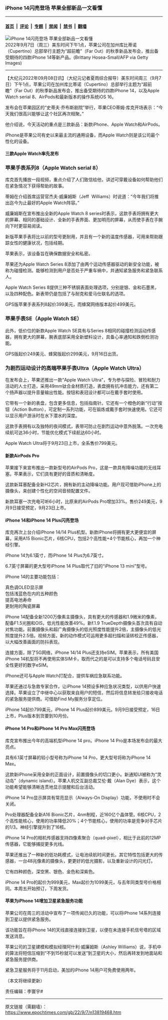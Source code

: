 ### iPhone 14闪亮登场 苹果全部新品一文看懂

---

#### [首页](../../../..?n13819468) &nbsp;|&nbsp; [评论](../../../../../epoch-comment?n13819468) &nbsp;|&nbsp; [专题](../../../../../epoch-special?n13819468) &nbsp;|&nbsp; [禁闻](../../../../../epoch-news?n13819468) &nbsp;|&nbsp; [禁书](../../../../../books?n13819468) &nbsp;|&nbsp; [翻墙](https://github.com/gfw-breaker/nogfw/blob/master/README.md?n13819468)


<div><img alt="iPhone 14闪亮登场 苹果全部新品一文看懂" class="attachment-djy_600_400 size-djy_600_400 wp-post-image" src="https://i.epochtimes.com/assets/uploads/2022/09/id13819473-GettyImages-1243018992-600x400.jpg"/>
<div class="caption">
 2022年9月7日（周三）美东时间下午1点，苹果公司在加州库比蒂诺（Cupertino）总部举行主题为“超前瞻”（Far Out）的秋季新品发布会，推出备受期待的四款iPhone 14等新产品。(Brittany Hosea-Small/AFP via Getty Images)
</div></div><hr/><div class="post_content" id="artbody" itemprop="articleBody">
 <!-- article content begin -->
 <p>
  【大纪元2022年09月08日讯】（大纪元记者夏雨综合报导）美东时间周三（9月7日）下午1点，苹果公司在加州库比蒂诺（Cupertino）总部举行主题为“超前瞻”（Far Out）的秋季新品发布会，推出备受期待的四款iPhone 14，以及Apple Watch serial 8、AirPods和最新版本的操作系统iOS 16。
 </p>
 <p>
  发布会在苹果园区的“史蒂夫‧乔布斯剧院”举行，苹果CEO蒂姆‧库克开场表示：“今天我们很高兴能够让这个社区再次相聚。”
 </p>
 <p>
  他介绍说，今天活动的重点是三款新品：新款iPhone、Apple Watch和AirPods。
 </p>
 <p>
  iPhone是苹果公司有史以来最主流的通用设备，而Apple Watch则是该公司最个性化的设备。
 </p>
 <h4>
  三款Apple Watch率先发布
 </h4>
 <h3>
  苹果手表系列8（Apple Watch serial 8）
 </h3>
 <p>
  库克首先播放一段视频，重点介绍了人们致信给他，讲述可穿戴设备如何帮助他们在紧急情况下获得帮助的故事。
 </p>
 <p>
  蒂姆在介绍首席运营官杰夫‧威廉姆斯（Jeff  Williams）时说道：“今年我们将推出迄今为止最好的Apple Watch阵容。”
 </p>
 <p>
  威廉姆斯在宣布推出全新的Apple Watch 8 series时表示，这款手表将拥有更大的屏幕、相同的基础设计、全新的手表界面、更加明亮的屏幕，从而使手表在手腕向下时更容易阅读。
 </p>
 <p>
  新版苹果手表将比以前的型号更耐用，并且有一个新的温度传感器，可用来帮助跟踪女性的健康状况，包括经期。
 </p>
 <p>
  苹果表示，该设备旨在确保数据安全和私密。
 </p>
 <p>
  苹果还为Apple Watch Series 8添加了由两个运动传感器驱动的新安全功能，被称为碰撞检测。能够检测到用户是否处于严重车祸中，并通知紧急服务和紧急联系人。
 </p>
 <p>
  Apple Watch Series 8提供三种不锈钢表面处理选项，分别是银、金和石墨黑，以及四种配色。新表带仍是包括了与耐克和爱马仕联名的选项。
 </p>
 <p>
  GPS版苹果手表系列8起价399美元，而蜂窝网络版本起价499美元。
 </p>
 <h3>
  苹果手表SE（Apple Watch SE）
 </h3>
 <p>
  此外，低价位的新款Apple Watch SE具有与Series 8相同的碰撞检测运动传感器，拥有更大的屏幕，腕表底部采用全新塑料设计，具备心率通知和跌倒检测功能。
 </p>
 <p>
  GPS版起价249美元、蜂窝版起价299美元，9月16日出货。
 </p>
 <h3>
  为剧烈运动设计的高端苹果手表Ultra（Apple Watch Ultra）
 </h3>
 <p>
  在发布会上，苹果还推出一款“Apple Watch Ultra”，专为参与探险、冒险和耐力活动的人士打造，采用49mm钛合金材质打造，表盘拥有抗冲击能力，还有第二个扬声器以提升音量输出性能。按钮和表冠设计都可以在戴手套时使用。
 </p>
 <p>
  它带有一个新的表盘，包含更多信息，包括指南针。它还有一个橙色的新“行动”按钮（Action Button），可定制一系列功能，可在锻炼或戴手套时快速使用。它还可以显示用户游泳时在水下潜水的深度。
 </p>
 <p>
  这款手表拥有以及独特的夜间模式，表带可防止在剧烈运动中意外脱落。一次充电续航可达36小时，节能优化模式下续航达60小时。
 </p>
 <p>
  Apple Watch Ultra将于9月23日上市，全系售价799美元。
 </p>
 <h4>
  新款AirPods Pro
 </h4>
 <p>
  苹果接下来宣布推出一款新型号的AirPods Pro，这是一款具有降噪功能的无线耳塞。苹果表示，它们具有更好的音质和清晰度。
 </p>
 <p>
  这款新耳塞配备全新H2芯片，拥有新的主动降噪功能。用户现可借助iPhone上的摄像头，来创建个性化的空间音频配置文件。
 </p>
 <p>
  新款耳塞一次充电可听6小时，比原来的AirPods Pro增加33%。售价249美元，9月9日接受预定，9月23日上市。
 </p>
 <h4>
  iPhone 14和iPhone 14 Plus闪亮登场
 </h4>
 <p>
  库克再次上台介绍iPhone 14/14 Plus机型。新款iPhone将拥有更大更便宜的屏幕，采用A15 Bionic芯片，6核CPU，包括2个高性能+4个节能核心，再加一个神经引擎。
 </p>
 <p>
  iPhone 14为6.1英寸，而iPhone 14 Plus为6.7英寸。
 </p>
 <p>
  6.7英寸屏幕的更大型号iPhone 14 Plus取代了旧的“iPhone 13 mini”型号。
 </p>
 <p>
  iPhone 14的主要功能包括：
 </p>
 <p>
  真色调OLED显示屏
  <br/>
  包括浅蓝色在内的五种颜色
  <br/>
  提高电池寿命
  <br/>
  更耐用的陶瓷屏幕
 </p>
 <p>
  iPhone 14配备全新1200万像素主摄像头，具有更大的传感器和1.9微米的像素，配备F1.5光圈和OIS，低光性能改善49%。新f.1.9 TrueDepth摄像头首次具有自动对焦功能。前置摄像头和超广角摄像头的低光照度性能提升2倍，主摄像头的低光照度提升2.5倍。视频方面，新的动作模式可运用更多超扫描和滚转校正传感器，以大幅改善画面的防抖表现。
 </p>
 <p>
  连接方面，除了5G网络，iPhone 14/14 Plus还支持eSIM。苹果表示，所有美国iPhone 14机型将不再使用实体SIM卡，取而代之的是可以支持多个电话号码且安全性更好的数字eSIM。
 </p>
 <p>
  iPhone还可与Apple Watch打配合，提供车祸应急联系功能。
 </p>
 <p>
  苹果还通过与急救专家合作，让iPhone 14预设多种应急状况类型，以供用户快速选择。苹果设立了中继中心以获取来自用户的短信，然后将信息转发给只接收电话的紧急服务提供商。可借助Find My服务分享定位。
 </p>
 <p>
  iPhone 14起价799美元，iPhone 14 Plus起价899美元。9月9日接受预定，16日上市，Plus版本到货要到10月份。
 </p>
 <h4>
  iPhone 14 Pro和iPhone 14 Pro Max闪亮登场
 </h4>
 <p>
  库克宣布推出今年的高端机型iPhone 14 pro。iPhone 14 Pro是本场发布会的最大亮点。
 </p>
 <p>
  具有6.1英寸屏幕的较小型号称为iPhone 14 Pro，更大型号将称为iPhone 14 Max。
 </p>
 <p>
  这款新iPhone采用全新的正面设计，前置摄像头的切口更小。新通知UI被称为“灵动岛”（dynamic island）。苹果人机交互副总裁艾伦‧戴（Alan Dye）表示，这个功能希望能够清晰连贯地显示提醒和后台活动。
 </p>
 <p>
  iPhone 14 Pro显示屏具有常亮显示（Always-On Display）功能，不使用时不会关闭。
 </p>
 <p>
  Pro处理器配备全新A16 Bionic芯片，4nm制程，近160亿个晶体管。6核CPU，2个高性能核心，使用的功率降低20%；4个节能核心，使用的功率是竞争对手芯片的1/3。神经引擎提升到了16核。
 </p>
 <p>
  iPhone 14 Pro的相机传感器支持四像素聚合（quad-pixel），相比于此前的12MP传感器，它能够捕捉更多光线。
 </p>
 <p>
  苹果还推出了一种新的低功耗模式，让电池续航时间更长。其它特性包括更大的传感器，一台48兆像素的摄像头，更更好的低光摄影，以及重新设计的闪光灯。
 </p>
 <p>
  它有四种颜色，深空黑、银色、金色和深紫色。
 </p>
 <p>
  iPhone 14 Pro的起价为999美元，Max起价为1099美元，与去年同类型号价格相同。本周五开始预订，下周发货。
 </p>
 <h4>
  苹果为iPhone 14增加卫星紧急服务功能
 </h4>
 <p>
  苹果公司在周三的活动中宣布了一项传闻已久的功能，可以将iPhone 14系列连接到卫星以提供紧急服务。
 </p>
 <p>
  该功能旨在将iPhone 14的天线直接连接到卫星，以便在未连接手机信号塔的区域发送消息。
 </p>
 <p>
  苹果公司的卫星建模和模拟经理阿什利‧威廉姆斯（Ashley Williams）说，手机中的算法将短信压缩到“不到15秒就可以发送”到卫星的大小，然后再转发到地面站和紧急服务提供商。
 </p>
 <p>
  紧急卫星服务将于11月启动，美加的iPhone 14用户可免费使用两年。
 </p>
 <p>
  （本文将继续更新）
 </p>
 <p>
  责任编辑：李寰宇#
 </p>
 <!-- article content end -->
 <div id="below_article_ad">
 </div>
</div>


---

原文链接（需翻墙）：https://www.epochtimes.com/gb/22/9/7/n13819468.htm